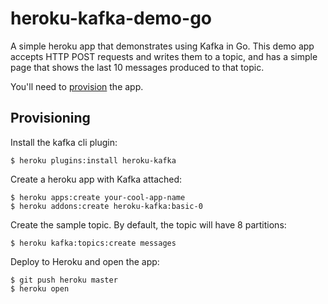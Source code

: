 # heroku-kafka-demo-go

A simple heroku app that demonstrates using Kafka in Go.
This demo app accepts HTTP POST requests and writes them to a topic, and has a simple page that shows the last 10 messages produced to that topic.

You'll need to [provision](#provisioning) the app.

## Provisioning

Install the kafka cli plugin:

```
$ heroku plugins:install heroku-kafka
```

Create a heroku app with Kafka attached:

```
$ heroku apps:create your-cool-app-name
$ heroku addons:create heroku-kafka:basic-0
```

Create the sample topic. By default, the topic will have 8 partitions:

```
$ heroku kafka:topics:create messages
```

Deploy to Heroku and open the app:

```
$ git push heroku master
$ heroku open
```
